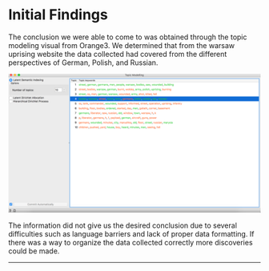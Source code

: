 # Initial Findings

The conclusion we were able to come to was obtained through the topic modeling visual from Orange3. We determined that from the warsaw uprising website the data collected had covered from the different perspectives of German, Polish, and Russian. 

![picture](imgs/Picture9.png)

The information did not give us the desired conclusion due to several difficulties such as language barriers and lack of proper data formatting. If there was a way to organize the data collected correctly more discoveries could be made. 

---

